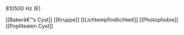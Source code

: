 810500 Hz (E)

[[Bakerâ€™s Cyst]]
[[Kruppe]]
[[Lichtempfindlichkeit]]
[[Photophobie]]
[[Poplitealen Cyst]]